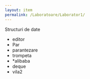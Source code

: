```yaml
---
layout: item
permalink: /Laboratoare/Laborator1/
---
```


Structuri de date

- editor
- Par
- parantezare
- trompeta
- *alibaba
- deque
- vila2
